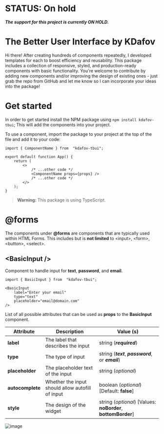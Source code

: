 # STATUS: On hold
***The support for this project is currently ON HOLD.***

# The Better User Interface by KDafov

Hi there! After creating hundreds of components repeatedly, I developed templates for each to boost efficiency and reusability. This package includes a collection of responsive, styled, and production-ready components with basic functionality. You're welcome to contribute by adding new components and/or improving the design of existing ones - just grab the repo from GitHub and let me know so I can incorporate your ideas into the package!

# Get started

In order to get started install the NPM package using `npm install kdafov-tbui`; This will add the components into your project.

To use a component, import the package to your project at the top of the file and add it to your code:

```
import { ComponentName } from  "kdafov-tbui";

export default function App() {
	return (
		<>
			/* ...other code */
			<ComponentName props={props} />
			/* ...other code */
		</>
	);
}
```

> **Warning:** This package is using TypeScript.

# @forms

The components under **@forms** are components that are typically used within HTML Forms. This includes but is **not limited** to \<input>, \<form>, \<button>, \<select>.

## \<BasicInput />

Component to handle input for **text**, **password**, and **email**.

```
import { BasicInput } from  "kdafov-tbui";

<BasicInput
	label="Enter your email"
	type="text"
	placeholder="email@domain.com"
/>
```

List of all possible attributes that can be used as **props** to the **BasicInput** component.

| Attribute        | Description                                      | Value (s)                                                    |
| ---------------- | ------------------------------------------------ | ------------------------------------------------------------ |
| **label**        | The label that describes the input               | string (**_required_**)                                      |
| **type**         | The type of input                                | string (**_text_**, **_password_**, or **_email_**)          |
| **placeholder**  | The placeholder text of the input                | string (_optional_)                                          |
| **autocomplete** | Whether the input should allow autofill of input | boolean (_optional_) [Default: **false**]                    |
| **style**        | The design of the widget                         | string (_optional_) [Values: **noBorder**, **bottomBorder**] |

![image](https://github.com/user-attachments/assets/2359d97e-3b11-4e47-be48-d86e514428b3)

